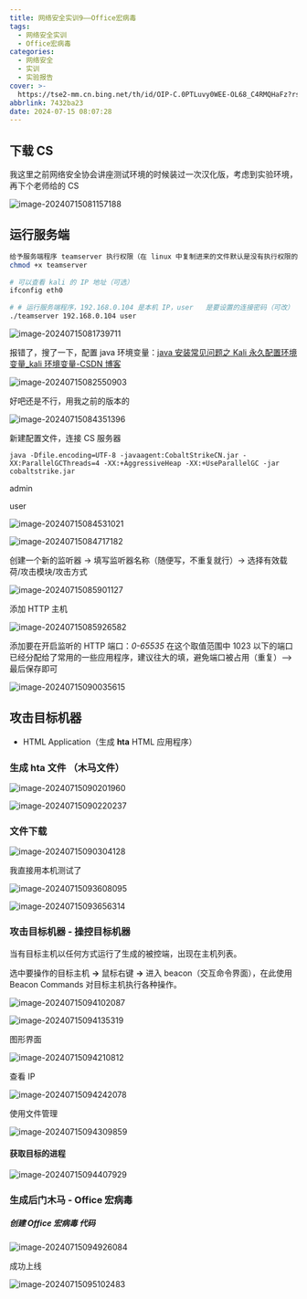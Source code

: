 ```yaml
---
title: 网络安全实训9——Office宏病毒
tags:
  - 网络安全实训
  - Office宏病毒
categories:
  - 网络安全
  - 实训
  - 实验报告
cover: >-
  https://tse2-mm.cn.bing.net/th/id/OIP-C.0PTLuvy0WEE-OL68_C4RMQHaFz?rs=1&pid=ImgDetMain
abbrlink: 7432ba23
date: 2024-07-15 08:07:28
---
```


## 下载 CS

我这里之前网络安全协会讲座测试环境的时候装过一次汉化版，考虑到实验环境，再下个老师给的 CS

![image-20240715081157188](../img/zuolao/9/image-20240715081157188.png)

## 运行服务端

```bash
给予服务端程序 teamserver 执行权限（在 linux 中复制进来的文件默认是没有执行权限的）
chmod +x teamserver
 
# 可以查看 kali 的 IP 地址（可选）
ifconfig eth0
 
# # 运行服务端程序，192.168.0.104 是本机 IP，user   是要设置的连接密码（可改）
./teamserver 192.168.0.104 user
```

![image-20240715081739711](../img/zuolao/9/image-20240715081739711.png)

报错了，搜了一下，配置 java 环境变量：[java 安装常见问题之 Kali 永久配置环境变量_kali 环境变量-CSDN 博客](https://blog.csdn.net/woaipdd/article/details/130437412#/)

![image-20240715082550903](../img/zuolao/9/image-20240715082550903.png)

好吧还是不行，用我之前的版本的

![image-20240715084351396](../img/zuolao/9/image-20240715084351396.png)

新建配置文件，连接 CS 服务器 

```
java -Dfile.encoding=UTF-8 -javaagent:CobaltStrikeCN.jar -XX:ParallelGCThreads=4 -XX:+AggressiveHeap -XX:+UseParallelGC -jar cobaltstrike.jar
```

admin

user

![image-20240715084531021](../img/zuolao/9/image-20240715084531021.png)

![image-20240715084717182](../img/zuolao/9/image-20240715084717182.png)

创建一个新的监听器 -> 填写监听器名称（随便写，不重复就行）-> 选择有效载荷/攻击模块/攻击方式

![image-20240715085901127](../img/zuolao/9/image-20240715085901127.png)

添加 HTTP 主机

![image-20240715085926582](../img/zuolao/9/image-20240715085926582.png)

添加要在开启监听的 HTTP 端口：*0-65535*  在这个取值范围中 1023 以下的端口已经分配给了常用的一些应用程序，建议往大的填，避免端口被占用（重复）--> 最后保存即可

![image-20240715090035615](../img/zuolao/9/image-20240715090035615.png)

## 攻击目标机器

- HTML Application（生成 **hta** HTML 应用程序）

### 生成 hta 文件 （木马文件）

![image-20240715090201960](../img/zuolao/9/image-20240715090201960.png)

![image-20240715090220237](../img/zuolao/9/image-20240715090220237.png)

### 文件下载

![image-20240715090304128](../img/zuolao/9/image-20240715090304128.png)

我直接用本机测试了

![image-20240715093608095](../img/zuolao/9/image-20240715093608095.png)

![image-20240715093656314](../img/zuolao/9/image-20240715093656314.png)

### 攻击目标机器 - 操控目标机器

当有目标主机以任何方式运行了生成的被控端，出现在主机列表。

选中要操作的目标主机 **->** 鼠标右键 **->** 进入 beacon（交互命令界面），在此使用 Beacon Commands 对目标主机执行各种操作。

![image-20240715094102087](../img/zuolao/9/image-20240715094102087.png)

![image-20240715094135319](../img/zuolao/9/image-20240715094135319.png)

图形界面

![image-20240715094210812](../img/zuolao/9/image-20240715094210812.png)

查看 IP

![image-20240715094242078](../img/zuolao/9/image-20240715094242078.png)

使用文件管理

![image-20240715094309859](../img/zuolao/9/image-20240715094309859.png)

#### 获取目标的进程

![image-20240715094407929](../img/zuolao/9/image-20240715094407929.png)

### 生成后门木马 - Office 宏病毒

##### **创建** Office 宏病毒 代码

![image-20240715094926084](../img/zuolao/9/image-20240715094926084.png)

成功上线

![image-20240715095102483](../img/zuolao/9/image-20240715095102483.png)
